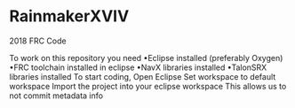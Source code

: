 # RainmakerXVIV
2018 FRC Code


To work on this repository you need
  •Eclipse installed (preferably Oxygen)
  •FRC toolchain installed in eclipse
  •NavX libraries installed
  •TalonSRX libraries installed
To start coding,
  Open Eclipse
  Set workspace to default workspace
  Import the project into your eclipse workspace
      This allows us to not commit metadata info
